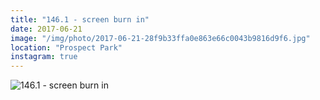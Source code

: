 ```yaml
---
title: "146.1 - screen burn in"
date: 2017-06-21
image: "/img/photo/2017-06-21-28f9b33ffa0e863e66c0043b9816d9f6.jpg"
location: "Prospect Park"
instagram: true
---
```


![146.1 - screen burn in](/img/photo/2017-06-21-28f9b33ffa0e863e66c0043b9816d9f6.jpg)
